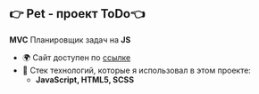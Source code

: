 ##  👉 Pet - проект ToDo👈

**MVC** Планировщик задач на **JS**

-   🌍 Сайт доступен по [ссылке](https://sergey-kozlov-developer.github.io/todo-js/)
-   🚀 Стек технологий, которые я использовал в этом проекте:
    -   **JavaScript, HTML5, SCSS**

